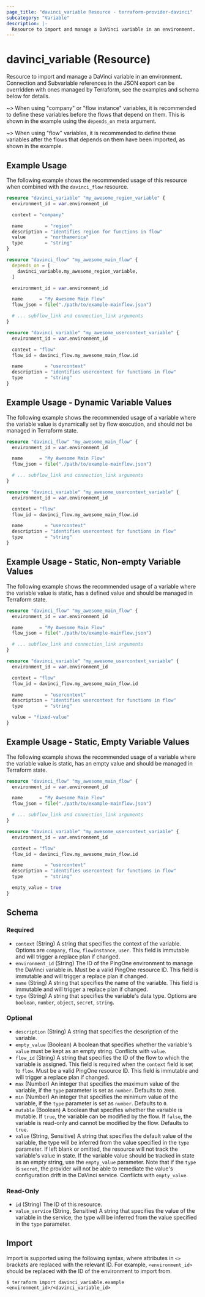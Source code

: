 ```yaml
---
page_title: "davinci_variable Resource - terraform-provider-davinci"
subcategory: "Variable"
description: |-
  Resource to import and manage a DaVinci variable in an environment.  Connection and Subvariable references in the JSON export can be overridden with ones managed by Terraform, see the examples and schema below for details.
---
```


# davinci_variable (Resource)

Resource to import and manage a DaVinci variable in an environment.  Connection and Subvariable references in the JSON export can be overridden with ones managed by Terraform, see the examples and schema below for details.

~> When using "company" or "flow instance" variables, it is recommended to define these variables before the flows that depend on them. This is shown in the example using the `depends_on` meta argument.

~> When using "flow" variables, it is recommended to define these variables after the flows that depends on them have been imported, as shown in the example.

## Example Usage

The following example shows the recommended usage of this resource when combined with the `davinci_flow` resource.

```terraform
resource "davinci_variable" "my_awesome_region_variable" {
  environment_id = var.environment_id

  context = "company"

  name        = "region"
  description = "identifies region for functions in flow"
  value       = "northamerica"
  type        = "string"
}

resource "davinci_flow" "my_awesome_main_flow" {
  depends_on = [
    davinci_variable.my_awesome_region_variable,
  ]

  environment_id = var.environment_id

  name      = "My Awesome Main Flow"
  flow_json = file("./path/to/example-mainflow.json")

  # ... subflow_link and connection_link arguments
}

resource "davinci_variable" "my_awesome_usercontext_variable" {
  environment_id = var.environment_id

  context = "flow"
  flow_id = davinci_flow.my_awesome_main_flow.id

  name        = "usercontext"
  description = "identifies usercontext for functions in flow"
  type        = "string"
}
```

## Example Usage - Dynamic Variable Values

The following example shows the recommended usage of a variable where the variable value is dynamically set by flow execution, and should not be managed in Terraform state.

```terraform
resource "davinci_flow" "my_awesome_main_flow" {
  environment_id = var.environment_id

  name      = "My Awesome Main Flow"
  flow_json = file("./path/to/example-mainflow.json")

  # ... subflow_link and connection_link arguments
}

resource "davinci_variable" "my_awesome_usercontext_variable" {
  environment_id = var.environment_id

  context = "flow"
  flow_id = davinci_flow.my_awesome_main_flow.id

  name        = "usercontext"
  description = "identifies usercontext for functions in flow"
  type        = "string"
}
```

## Example Usage - Static, Non-empty Variable Values

The following example shows the recommended usage of a variable where the variable value is static, has a defined value and should be managed in Terraform state.

```terraform
resource "davinci_flow" "my_awesome_main_flow" {
  environment_id = var.environment_id

  name      = "My Awesome Main Flow"
  flow_json = file("./path/to/example-mainflow.json")

  # ... subflow_link and connection_link arguments
}

resource "davinci_variable" "my_awesome_usercontext_variable" {
  environment_id = var.environment_id

  context = "flow"
  flow_id = davinci_flow.my_awesome_main_flow.id

  name        = "usercontext"
  description = "identifies usercontext for functions in flow"
  type        = "string"

  value = "fixed-value"
}
```

## Example Usage - Static, Empty Variable Values

The following example shows the recommended usage of a variable where the variable value is static, has an empty value and should be managed in Terraform state.

```terraform
resource "davinci_flow" "my_awesome_main_flow" {
  environment_id = var.environment_id

  name      = "My Awesome Main Flow"
  flow_json = file("./path/to/example-mainflow.json")

  # ... subflow_link and connection_link arguments
}

resource "davinci_variable" "my_awesome_usercontext_variable" {
  environment_id = var.environment_id

  context = "flow"
  flow_id = davinci_flow.my_awesome_main_flow.id

  name        = "usercontext"
  description = "identifies usercontext for functions in flow"
  type        = "string"

  empty_value = true
}
```

<!-- schema generated by tfplugindocs -->
## Schema

### Required

- `context` (String) A string that specifies the context of the variable.  Options are `company`, `flow`, `flowInstance`, `user`.  This field is immutable and will trigger a replace plan if changed.
- `environment_id` (String) The ID of the PingOne environment to manage the DaVinci variable in.  Must be a valid PingOne resource ID.  This field is immutable and will trigger a replace plan if changed.
- `name` (String) A string that specifies the name of the variable.  This field is immutable and will trigger a replace plan if changed.
- `type` (String) A string that specifies the variable's data type.  Options are `boolean`, `number`, `object`, `secret`, `string`.

### Optional

- `description` (String) A string that specifies the description of the variable.
- `empty_value` (Boolean) A boolean that specifies whether the variable's `value` must be kept as an empty string.  Conflicts with `value`.
- `flow_id` (String) A string that specifies the ID of the flow to which the variable is assigned.  This field is required when the `context` field is set to `flow`.  Must be a valid PingOne resource ID.  This field is immutable and will trigger a replace plan if changed.
- `max` (Number) An integer that specifies the maximum value of the variable, if the `type` parameter is set as `number`.  Defaults to `2000`.
- `min` (Number) An integer that specifies the minimum value of the variable, if the `type` parameter is set as `number`.  Defaults to `0`.
- `mutable` (Boolean) A boolean that specifies whether the variable is mutable.  If `true`, the variable can be modified by the flow. If `false`, the variable is read-only and cannot be modified by the flow.  Defaults to `true`.
- `value` (String, Sensitive) A string that specifies the default value of the variable, the type will be inferred from the value specified in the `type` parameter.  If left blank or omitted, the resource will not track the variable's value in state.  If the variable value should be tracked in state as an empty string, use the `empty_value` parameter.  Note that if the `type` is `secret`, the provider will not be able to remediate the value's configuration drift in the DaVinci service.  Conflicts with `empty_value`.

### Read-Only

- `id` (String) The ID of this resource.
- `value_service` (String, Sensitive) A string that specifies the value of the variable in the service, the type will be inferred from the value specified in the `type` parameter.

## Import

Import is supported using the following syntax, where attributes in `<>` brackets are replaced with the relevant ID.  For example, `<environment_id>` should be replaced with the ID of the environment to import from.

```shell
$ terraform import davinci_variable.example <environment_id>/<davinci_variable_id>
```